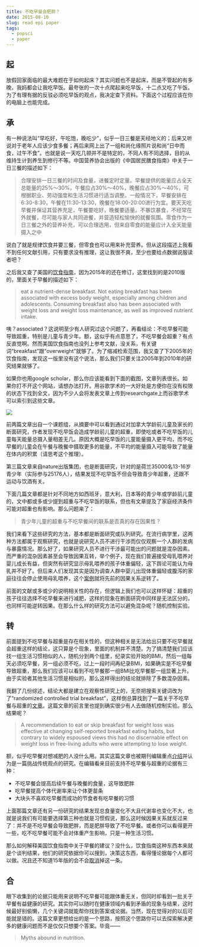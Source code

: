 ```yaml
---
title: 不吃早餐会肥胖？
date: 2015-08-10
slug: read epi paper
tags:
  - popsci
  - paper
---
```


## 起

放假回家面临的最大难题在于如何起床？其实问题也不是起床，而是不管起的有多晚，我妈都会让我吃早饭。最夸张的一次十点爬起来吃早饭，十二点又吃了午饭。为了有理有据的反驳必须吃早饭的观点，我决定查下资料。下面这个过程应该在你的电脑上也能完成。

## 承

有一种说法叫“早吃好，午吃饱，晚吃少”，似乎一日三餐是天经地义的；后来又听说对于老年人应该少食多餐；再后来网上出了一组和尚化缘照片说和尚“日中而食，过午不食”。也就是说一天吃几顿并不是特定的，不同人有不同选择，目的从维持生计到养生到修行不等。中国营养协会出版的《中国居民膳食指南》中关于一日三餐的描述如下：

> 合理安排一日三餐的时间及食量，进餐定时定量。早餐提供的能量应占全天总能量的25%～30%，午餐应占30%～40%，晚餐应占30%～40%，可根据职业、劳动强度和生活习惯进行适当调整。一般情况下，早餐安排在6:30-8:30，午餐在11:30-13:30，晚餐在18:00-20:00进行为宜。要天天吃早餐并保证其营养充足，午餐要吃好，晚餐要适量。不暴饮暴食，不经常在外就餐，尽可能与家人共同进餐，并营造轻松愉快的就餐氛围。零食作为一日三餐之外的营养补充，可以合理选用，但来自零食的能量应计入全天能量摄入之中

说白了就是规律饮食并要三餐，但零食也可以用来补充营养。但从这段描述上我看不到任何文献引用，只有要求没有推理，这让我很不爽，至少也要给点数据说服读者吧？

之后我又查了美国的[饮食指南](http://www.health.gov/dietaryguidelines/dga2010/DietaryGuidelines2010.pdf)，因为2015年的还在修订，这里找到的是2010版的，里面关于早餐的描述如下：

> eat a nutrient-dense breakfast. Not eating breakfast has been associated with excess body weight, especially among children and adolescents. Consuming breakfast also has been associated with weight loss and weight loss maintenance, as well as improved nutrient intake. 

咦？associated？这说明至少有人研究过这个问题了，再看结论：不吃早餐可能导致超重，特别是儿童与青少年。额，这似乎有点意思了，不吃早餐会超重？有点反直觉啊。然而美国饮食指南也没列上参考文献，没关系，有关键词“breakfast”跟“overweight”就够了。为了缩减检索范围，我又查了下2005年的饮食指南，发现这一版里没有这个说法，那么我们只要关注2005年到2010年的研究结果就够了。

如果你也用google scholar，那么你应该能看到下面的截图，文章列表很长。如果你打不开这个网站，请想办法打开。用谷歌学术的一大好处是方便你在没有权限的状态下找到全文，因为不少人会将发表文章上传到researchgate上而谷歌学术可以索引到这些文章。

![](https://yufree.github.io/blogcn/figure/litrature.png)

前两篇文章出自一个课题组，从摘要中可以看到通过对加拿大学龄前儿童及家长的断面研究，作者发现不吃早饭会造成学龄前儿童的超重，即使吃或者不吃早饭的儿童每天能量总摄入量相差无几。原因大概是吃早饭的儿童能量摄入更平均，而不吃早餐的儿童会在午餐与晚餐中摄取更多的能量，不平均的能量摄入可能导致了能量在体内的积累（请思考这个推理）。

第三篇文章来自nature出版集团，也是断面研究，针对的是荷兰35000名13-16岁青少年（实际参与25176人），结果发现不吃早饭不但会导致青少年超重，还跟不运动与饮酒有关。

下面几篇文章都是针对不同地方如西班牙，意大利，日本等的青少年或学龄前儿童的，文中都或多或少提到超重与不吃早饭的联系，但也有文章提及了家庭经济条件可能对超重也有影响。那么问题来了：

> 青少年儿童的超重与不吃早餐间的联系是否真的存在因果性？

我们来看下这些研究的方法，基本都是断面研究或队列研究。在流行病学里，这两种方法都属于观察研究，也就是说研究人员不进行干涉而仅仅观察一个人群的发病与暴露情况。那么好了，如果研究人员不进行干涉最可能出的问题就是混杂因素。而严重的混杂因素甚至会导致因果互转，举个例子，现在我们普遍接受母乳喂养对婴儿成长有益，但突然有研究显示母乳喂养的孩子体重偏轻，这下舆论可能认为母乳并不好了。但后来人们发现其实是因为调查人群中婴儿出现体重偏轻或腹泻的家庭往往会停止使用母乳喂养，这个[案例](http://ije.oxfordjournals.org/content/26/2/349.full.pdf+html)就将先前的因果关系逆转了。

前面的文献或多或少的说明相关性的存在，但逻辑上我们也可以这样怀疑：超重的孩子往往选择不吃早餐来进行减肥，这样的现象在断面研究中同样是无法区分的，也同样可能逆转因果。在那么什么样的研究方法可以避免混杂呢？随机控制实验。

## 转

前面提到不吃早餐与超重是存在相关性的，但这种相关是无法给出只要不吃早餐就会超重这样的结论，这只算是个现象，里面的机制并不清楚。为了搞清楚我们应该找一组生活习惯相似的人，随机分到两个组里，纪录实验开始的BMI，然后一组每天必须吃早餐，另一组必须不吃，过上一段时间再纪录BMI，如果确实是不吃早餐导致超重，那么我们应该可以看到不吃早餐那一组BMI比吃早餐那一组显著上升。由于实验者其他生活习惯是相似的，那么这样得出的结论就排除了多数混杂因素。

我翻了几份综述，结论大都是建立在观察性研究上的，无奈把搜索关键词改为了“randomized controlled trial breakfast”，这样倒总算找到了一篇关于不吃早餐与超重的[文章](http://ajcn.nutrition.org/content/100/2/507.short)。这篇文章的前言里也提到确实很少有人去做随机控制实验。那么结果呢？

> A recommendation to eat or skip breakfast for weight loss was effective at changing self-reported breakfast eating habits, but contrary to widely espoused views this had no discernable effect on weight loss in free-living adults who were attempting to lose weight.

额，似乎吃早餐对想减肥的人没什么用。其实这篇文章也被期刊编辑重点[介绍](http://ajcn.nutrition.org/content/100/2/503.full)并认为是一篇挑战传统观点的研究。在编辑看来目前支持不吃早餐与超重的论据有三种：

- 不吃早餐会提高后续午餐与晚餐的食量，这导致肥胖
- 吃早餐提高个体代谢率来让个体更苗条
- 大块头不喜欢吃早餐而成功的节食者有吃早餐的习惯

上面那篇文章还有另一份研究的结果发现总食量变化不大且代谢率也变化不大，也就是说我们有可能要选择第三种也就是习惯假说，那么这时候因果关系就反过来了：并不是不吃早餐会导致肥胖，而是肥胖导致了不吃早餐。或者你可以看得更开一些，吃不吃早餐可能不会对体重产生影响，只是一种生活习惯。

那么如何解释美国饮食指南中关于早餐的建议？没什么，饮食指南这种东西本来就是个谈判结果，他们的研究依据你可以搜到，决策这东西，看得懂论据每个人都可以做。况且还不知道15年版的会不会[取消](http://www.washingtonpost.com/news/wonkblog/wp/2015/08/10/the-science-of-skipping-breakfast-how-government-nutritionists-may-have-gotten-it-wrong/)掉这一条。

## 合

眼下收集到的论据只能用来说明不吃早餐可能跟体重无关，但同时却看到一批关于早餐有益健康的研究。其实你可以随时在健康领域内看到矛盾的现象与结果，这时候最好别偷懒，几个关键词就能帮你找到答案或论据。当然，现在觉得对的以后可能就是错的。这篇文章更想给出的是一个思路，按照这个思路你可以去探索解决更多的健康问题而不是仅仅只想要个答案。毕竟——

> Myths abound in nutrition.

